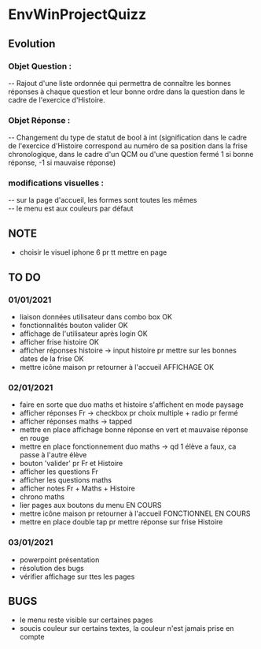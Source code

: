 # EnvWinProjectQuizz

## Evolution

### Objet Question :

-- Rajout d'une liste ordonnée qui permettra de connaître les bonnes réponses à chaque question et leur bonne ordre dans la question dans le cadre de l'exercice d'Histoire.

### Objet Réponse :

-- Changement du type de statut de bool à int (signification dans le cadre de l'exercice d'Histoire correspond au numéro de sa position dans la frise chronologique, dans le cadre d'un QCM ou d'une question fermé 1 si bonne réponse, -1 si mauvaise réponse)

### modifications visuelles :
-- sur la page d'accueil, les formes sont toutes les mêmes  
-- le menu est aux couleurs par défaut


## NOTE
- choisir le visuel iphone 6 pr tt mettre en page

## TO DO
### 01/01/2021
- liaison données utilisateur dans combo box OK
- fonctionnalités bouton valider OK
- affichage de l'utilisateur après login OK
- afficher frise histoire OK
- afficher réponses histoire -> input histoire pr mettre sur les bonnes dates de la frise OK
- mettre icône maison pr retourner à l'accueil AFFICHAGE OK

### 02/01/2021
- faire en sorte que duo maths et histoire s'affichent en mode paysage
- afficher réponses Fr -> checkbox pr choix multiple + radio pr fermé
- afficher réponses maths -> tapped
- mettre en place affichage bonne réponse en vert et mauvaise réponse en rouge
- mettre en place fonctionnement duo maths -> qd 1 élève a faux, ca passe à l'autre élève
- bouton 'valider' pr Fr et Histoire
- afficher les questions Fr
- afficher les questions maths
- afficher notes Fr + Maths + Histoire
- chrono maths
- lier pages aux boutons du menu EN COURS
- mettre icône maison pr retourner à l'accueil FONCTIONNEL EN COURS
- mettre en place double tap pr mettre réponse sur frise Histoire

### 03/01/2021
- powerpoint présentation
- résolution des bugs
- vérifier affichage sur ttes les pages

## BUGS
- le menu reste visible sur certaines pages
- soucis couleur sur certains textes, la couleur n'est jamais prise en compte
